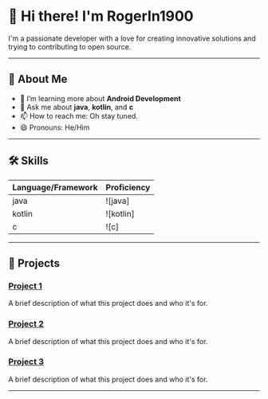 # 👋 Hi there! I'm RogerIn1900

I'm a passionate developer with a love for creating innovative solutions and trying to contributing to open source.

---

## 🌱 About Me
- 🌱 I’m learning more about **Android Development** 
- 💬 Ask me about **java**, **kotlin**, and **c**
- 📫 How to reach me: Oh stay tuned.
- 😄 Pronouns: He/Him

---

## 🛠️ Skills
| Language/Framework | Proficiency |
|---------------------|-------------|
| java          | ![java]   |
| kotlin        | ![kotlin] |
| c             | ![c]      |


---

## 🚀 Projects
### [Project 1](https://github.com/yourusername/project1)
A brief description of what this project does and who it's for.

### [Project 2](https://github.com/yourusername/project2)
A brief description of what this project does and who it's for.

### [Project 3](https://github.com/yourusername/project3)
A brief description of what this project does and who it's for.

---



<!-- Optional: Add any other sections you find relevant -->
